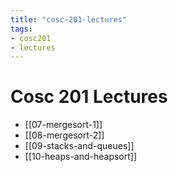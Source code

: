 ```yaml
---
title: "cosc-201-lectures"
tags:
- cosc201
- lectures
---
```


# Cosc 201 Lectures

- [[07-mergesort-1]]
- [[08-mergesort-2]]
- [[09-stacks-and-queues]]
- [[10-heaps-and-heapsort]]